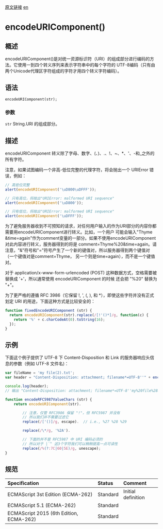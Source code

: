 <a href="https://developer.mozilla.org/zh-CN/docs/Web/JavaScript/Reference/Global_Objects/encodeURIComponent" target="_blank">原文链接</a>
<a href="https://developer.mozilla.org/en-US/docs/Web/JavaScript/Reference/Global_Objects/encodeURIComponent" target="_blank">en</a>

# encodeURIComponent()

## 概述

encodeURIComponent()是对统一资源标识符（URI）的组成部分进行编码的方法。它使用一到四个转义序列来表示字符串中的每个字符的
UTF-8编码（只有由两个Unicode代理区字符组成的字符才用四个转义字符编码）。

## 语法

`encodeURIComponent(str);`

### 参数

`str` String.URI 的组成部分。

## 描述
encodeURIComponent 转义除了字母、数字、(、)、.、!、~、*、'、-和_之外的所有字符。

注意，如果试图编码一个非高-低位完整的代理字符，将会抛出一个 URIError 错误，例如：

```javascript
// 高低位完整
alert(encodeURIComponent('\uD800\uDFFF'));

// 只有高位，将抛出"URIError: malformed URI sequence"
alert(encodeURIComponent('\uD800'));

// 只有低位，将抛出"URIError: malformed URI sequence"
alert(encodeURIComponent('\uDFFF'));
```

为了避免服务器收到不可预知的请求，对任何用户输入的作为URI部分的内容你都需要用encodeURIComponent进行转义。比如，一个用户
可能会输入"Thyme &time=again"作为comment变量的一部分。如果不使用encodeURIComponent对此内容进行转义，服务器得到的将是
comment=Thyme%20&time=again。请注意，"&"符号和"="符号产生了一个新的键值对，所以服务器得到两个键值对（一个键值对是comment=Thyme，
另一个则是time=again），而不是一个键值对。

对于 application/x-www-form-urlencoded (POST) 这种数据方式，空格需要被替换成 '+'，所以通常使用 encodeURIComponent 的时候
还会把 "%20" 替换为 "+"。

为了更严格的遵循 RFC 3986（它保留 !, ', (, ), 和 *），即使这些字符并没有正式划定 URI 的用途，下面这种方式是比较安全的：
```javascript
function fixedEncodeURIComponent (str) {
  return encodeURIComponent(str).replace(/[!'()*]/g, function(c) {
    return '%' + c.charCodeAt(0).toString(16);
  });
}
```

## 示例

下面这个例子提供了 UTF-8 下 Content-Disposition 和 Link 的服务器响应头信息的参数（例如 UTF-8 文件名)：

```javascript
var fileName = 'my file(2).txt';
var header = "Content-Disposition: attachment; filename*=UTF-8''" + encodeRFC5987ValueChars(fileName);

console.log(header);
// 输出 "Content-Disposition: attachment; filename*=UTF-8''my%20file%282%29.txt"

function encodeRFC5987ValueChars (str) {
    return encodeURIComponent(str).

        // 注意，仅管 RFC3986 保留 "!"，但 RFC5987 并没有
        // 所以我们并不需要过滤它
        replace(/['()]/g, escape).  // i.e., %27 %28 %29

        replace(/\*/g, '%2A').

        // 下面的并不是 RFC5987 中 URI 编码必须的
        // 所以对于 |`^ 这3个字符我们可以稍稍提高一点可读性
        replace(/%(?:7C|60|5E)/g, unescape);
}
```

## 规范

| Specification                           | Status   | Comment            |
|:----------------------------------------|:---------|:-------------------|
| ECMAScript 3st Edition (ECMA-262)       | Standard | Initial definition |
| ECMAScript 5.1 (ECMA-262)               | Standard |                    |
| ECMAScript 2015 (6th Edition, ECMA-262) | Standard |                    |